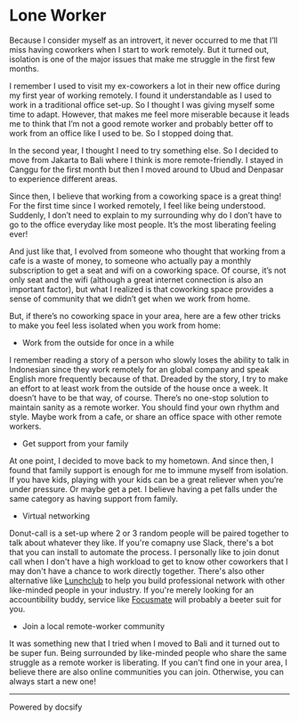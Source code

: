 # Lone Worker

Because I consider myself as an introvert, it never occurred to me that I’ll miss having coworkers when I start to work remotely. But it turned out, isolation is one of the major issues that make me struggle in the first few months.

I remember I used to visit my ex-coworkers a lot in their new office during my first year of working remotely. I found it understandable as I used to work in a traditional office set-up. So I thought I was giving myself some time to adapt. However, that makes me feel more miserable because it leads me to think that I’m not a good remote worker and probably better off to work from an office like I used to be. So I stopped doing that. 

In the second year, I thought I need to try something else. So I decided to move from Jakarta to Bali where I think is more remote-friendly. I stayed in Canggu for the first month but then I moved around to Ubud and Denpasar to experience different areas. 

Since then, I believe that working from a coworking space is a great thing! For the first time since I worked remotely, I feel like being understood. Suddenly, I don’t need to explain to my surrounding why do I don’t have to go to the office everyday like most people. It’s the most liberating feeling ever!

And just like that, I evolved from someone who thought that working from a cafe is a waste of money, to someone who actually pay a monthly subscription to get a seat and wifi on a coworking space. Of course, it’s not only seat and the wifi (although a great internet connection is also an important factor), but what I realized is that coworking space provides a sense of community that we didn’t get when we work from home.

But, if there’s no coworking space in your area, here are a few other tricks to make you feel less isolated when you work from home:

- Work from the outside for once in a while

I remember reading a story of a person who slowly loses the ability to talk in Indonesian since they work remotely for an global company and speak English more frequently because of that. Dreaded by the story, I try to make an effort to at least work from the outside of the house once a week. It doesn’t have to be that way, of course. There’s no one-stop solution to maintain sanity as a remote worker. You should find your own rhythm and style. Maybe work from a cafe, or share an office space with other remote workers. 

- Get support from your family

At one point, I decided to move back to my hometown. And since then, I found that family support is enough for me to immune myself from isolation. If you have kids, playing with your kids can be a great reliever when you’re under pressure. Or maybe get a pet. I believe having a pet falls under the same category as having support from family. 

- Virtual networking

Donut-call is a set-up where 2 or 3 random people will be paired together to talk about whatever they like. If you're comapny use Slack, there's a bot that you can install to automate the process. I personally like to join donut call when I don't have a high workload to get to know other coworkers that I may don't have a chance to work directly together. There's also other alternative like [Lunchclub](https://lunchclub.com/) to help you build professional network with other like-minded people in your industry. If you're merely looking for an accountibility buddy, service like [Focusmate](https://www.focusmate.com/) will probably a beeter suit for you. 

- Join a local remote-worker community

It was something new that I tried when I moved to Bali and it turned out to be super fun. Being surrounded by like-minded people who share the same struggle as a remote worker is liberating. If you can't find one in your area, I believe there are also online communities you can join. Otherwise, you can always start a new one!

----

<a href="https://docsify.js.org" target="_blank" style="color: inherit; font-weight: normal; text-decoration: none;">Powered by docsify</a>